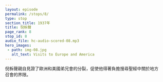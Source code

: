 ```yaml
---
layout: episode
permalink: /stops/8/
type: stop
section_title: 1937年
title: 倪柝聲
page_rank: 8
stop_id: 8
audio_file: hc-audio-scored-08.mp3
hero_images:
 - path: img-08.jpg
   alt_text: Visits to Europe and America
---
```


<!-- Watchman Nee personally witnessed the great division among the Brethren Assemblies in Europe and America. This burdened him to search the Scriptures on the boundary of a local church. -->

<!---
title: 倪柝聲
-->
倪柝聲親自見證了歐洲和美國弟兄會的分裂，促使他得著負擔搜尋聖經中關於地方召會的界限。


<!--- TRANSCRIPT
Thank the Lord, in 1937, the opportunity opened up for Watchman Nee to stop by Manila on his way to England. That year was a pivotal moment in Brother Nee's life. Earlier, he had visited the Brethren Assemblies in Europe and America and personally witnessed the great division among them. In one city, there was often a Brethren assembly on one street and another Brethren assembly on another street. In Vancouver alone, there were 30 independent assemblies, none of them having anything to do with the others. 

Brother Nee returned to China with a heavy burden in his spirit. He searched the Scriptures to study the boundary of a local church. By the time he came to Manila in July 1937, he was very clear that the boundary of a local church is the boundary of the city where the local church is located. This ground, he believed, was essential to preserving oneness and avoiding division among believers.  

感謝主於 1937 年給了倪柝聲機會在前往英國時途經馬尼拉。那一年是倪弟兄人 生的一大轉捩點。他前段日子訪問了歐洲的弟兄會和美國，親自見證他們當中的極大分裂。在一個城市裏通常是一條街道有弟兄會，接著另一條街道又有另一個弟兄會。單單溫哥華市就有三十個自由團體，同時這些團體彼此是全然沒有聯系的。

倪弟兄靈裏帶著沉重的負擔回到中國。他研讀聖經中關於地方召會的界限，因此 1937 年七月來到馬尼拉時，他已經對於一個地方召會的界限就是一個地方召會所處之城市的界限有清楚的看見。他相信這個立場對於保守合一和避免信徒中間的分裂是極其重要的。
-->
